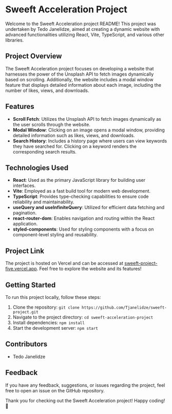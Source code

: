 # Sweeft Acceleration Project

Welcome to the Sweeft Acceleration project README! This project was undertaken by Tedo Janelidze, aimed at creating a dynamic website with advanced functionalities utilizing React, Vite, TypeScript, and various other libraries.

## Project Overview

The Sweeft Acceleration project focuses on developing a website that harnesses the power of the Unsplash API to fetch images dynamically based on scrolling. Additionally, the website includes a modal window feature that displays detailed information about each image, including the number of likes, views, and downloads.

## Features

- **Scroll Fetch**: Utilizes the Unsplash API to fetch images dynamically as the user scrolls through the website.
- **Modal Window**: Clicking on an image opens a modal window, providing detailed information such as likes, views, and downloads.
- **Search History**: Includes a history page where users can view keywords they have searched for. Clicking on a keyword renders the corresponding search results.

## Technologies Used

- **React**: Used as the primary JavaScript library for building user interfaces.
- **Vite**: Employed as a fast build tool for modern web development.
- **TypeScript**: Provides type-checking capabilities to ensure code reliability and maintainability.
- **useQuery and useInfiniteQuery**: Utilized for efficient data fetching and pagination.
- **react-router-dom**: Enables navigation and routing within the React application.
- **styled-components**: Used for styling components with a focus on component-level styling and reusability.

## Project Link

The project is hosted on Vercel and can be accessed at [sweeft-project-five.vercel.app](https://sweeft-project-five.vercel.app/). Feel free to explore the website and its features!

## Getting Started

To run this project locally, follow these steps:

1. Clone the repository: `git clone https://github.com/Tjanelidze/sweeft-project.git`
2. Navigate to the project directory: `cd sweeft-acceleration-project`
3. Install dependencies: `npm install`
4. Start the development server: `npm start`

## Contributors

- Tedo Janelidze

## Feedback

If you have any feedback, suggestions, or issues regarding the project, feel free to open an issue on the GitHub repository.

Thank you for checking out the Sweeft Acceleration project! Happy coding! 🚀
